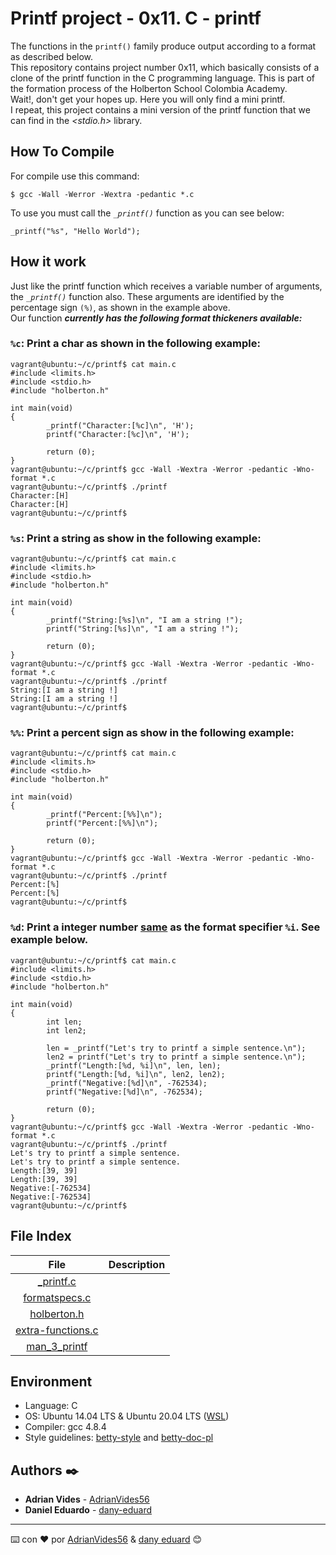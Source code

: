 # Printf project - 0x11. C - printf  
  
The functions in the ```printf()``` family produce output according to a format as described below.  
This repository contains project number 0x11, which basically consists of a clone of the printf function in the C programming language. This is part of the formation process of the Holberton School Colombia Academy.  
Wait!, don't get your hopes up. Here you will only find a mini printf.  
I repeat, this project contains a mini version of the printf function that we can find in the _<stdio.h>_ library.  
  
## How To Compile
For compile use this command:
```
$ gcc -Wall -Werror -Wextra -pedantic *.c
```
To use you must call the _```_printf()```_ function as you can see below:
```
_printf("%s", "Hello World");
```  

## How it work
Just like the printf function which receives a variable number of arguments, the _```_printf()```_ function also. These arguments are identified by the percentage sign ```(%)```, as shown in the example above.  
Our function ***currently has the following format thickeners available:***
### **```%c```**: Print a char as shown in the following example:
```
vagrant@ubuntu:~/c/printf$ cat main.c 
#include <limits.h>
#include <stdio.h>
#include "holberton.h"

int main(void)
{
        _printf("Character:[%c]\n", 'H');
        printf("Character:[%c]\n", 'H');

        return (0);
}
vagrant@ubuntu:~/c/printf$ gcc -Wall -Wextra -Werror -pedantic -Wno-format *.c
vagrant@ubuntu:~/c/printf$ ./printf
Character:[H]
Character:[H]
vagrant@ubuntu:~/c/printf$
```  
  
### **```%s```**: Print a string as show in the following example:
```
vagrant@ubuntu:~/c/printf$ cat main.c 
#include <limits.h>
#include <stdio.h>
#include "holberton.h"

int main(void)
{
        _printf("String:[%s]\n", "I am a string !");
        printf("String:[%s]\n", "I am a string !");

        return (0);
}
vagrant@ubuntu:~/c/printf$ gcc -Wall -Wextra -Werror -pedantic -Wno-format *.c
vagrant@ubuntu:~/c/printf$ ./printf
String:[I am a string !]
String:[I am a string !]
vagrant@ubuntu:~/c/printf$
```  
  
### **```%%```**: Print a percent sign as show in the following example:
```
vagrant@ubuntu:~/c/printf$ cat main.c 
#include <limits.h>
#include <stdio.h>
#include "holberton.h"

int main(void)
{
        _printf("Percent:[%%]\n");
        printf("Percent:[%%]\n");

        return (0);
}
vagrant@ubuntu:~/c/printf$ gcc -Wall -Wextra -Werror -pedantic -Wno-format *.c
vagrant@ubuntu:~/c/printf$ ./printf
Percent:[%]
Percent:[%]
vagrant@ubuntu:~/c/printf$
```  
  
### **```%d```**: Print a integer number [same](https://www.geeksforgeeks.org/difference-d-format-specifier-c-language/) as the format specifier **```%i```**. See example below.
```
vagrant@ubuntu:~/c/printf$ cat main.c 
#include <limits.h>
#include <stdio.h>
#include "holberton.h"

int main(void)
{
        int len;
        int len2;

        len = _printf("Let's try to printf a simple sentence.\n");
        len2 = printf("Let's try to printf a simple sentence.\n");
        _printf("Length:[%d, %i]\n", len, len);
        printf("Length:[%d, %i]\n", len2, len2);
        _printf("Negative:[%d]\n", -762534);
        printf("Negative:[%d]\n", -762534);

        return (0);
}
vagrant@ubuntu:~/c/printf$ gcc -Wall -Wextra -Werror -pedantic -Wno-format *.c
vagrant@ubuntu:~/c/printf$ ./printf
Let's try to printf a simple sentence.
Let's try to printf a simple sentence.
Length:[39, 39]
Length:[39, 39]
Negative:[-762534]
Negative:[-762534]
vagrant@ubuntu:~/c/printf$
```  
  
## File Index
|File           |Description    |
|:-:	        |---	        |
|[_printf.c](https://github.com/AdrianVides56/printf/blob/main/_printf.c)        |   	        |
|[formatspecs.c](https://github.com/AdrianVides56/printf/blob/main/formatspecs.c)        |   	        |
|[holberton.h](https://github.com/AdrianVides56/printf/blob/main/holberton.h)           |   	        |
|[extra-functions.c](https://github.com/AdrianVides56/printf/blob/main/extra-functions.c)       |               |
|[man_3_printf](https://github.com/AdrianVides56/printf/blob/main/man_3_printf)         |               |  
  
## Environment
* Language: C
* OS: Ubuntu 14.04 LTS & Ubuntu 20.04 LTS ([WSL](https://ubuntu.com/wsl))
* Compiler: gcc 4.8.4
*  Style guidelines: [betty-style](https://github.com/holbertonschool/Betty/blob/master/betty-style.pl) and [betty-doc-pl](https://github.com/holbertonschool/Betty/blob/master/betty-doc.pl)  
  
## Authors ✒️
* **Adrian Vides** - [AdrianVides56](https://github.com/AdrianVides56)
* **Daniel Eduardo** - [dany-eduard](https://github.com/dany-eduard)  
  
  
  
  
_______________________________________________________________  
  
    
⌨️ con ❤️ por [AdrianVides56](https://github.com/AdrianVides56) & [dany eduard](https://github.com/dany-eduard) 😊
